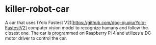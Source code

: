 # killer-robot-car
A  car that uses (Yolo Fastest V2)[https://github.com/dog-qiuqiu/Yolo-FastestV2] computer vision model to recognize humans and follow the closest one. The car is programmed on Raspberry Pi 4 and utilizes a DC motor driver to control the car.
